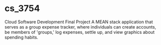 # cs_3754
Cloud Software Development Final Project
A MEAN stack application that serves as a group expense tracker, where individuals can create accounts, be members of 'groups,' log expenses, settle up, and view graphics about spending habits.
